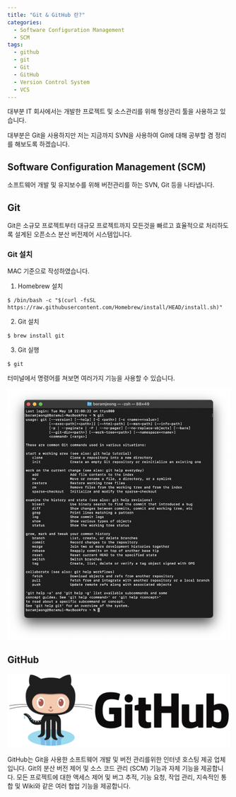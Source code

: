 ```yaml
---
title: "Git & GitHub 란?"
categories:
  - Software Configuration Management
  - SCM
tags:
  - github
  - git
  - Git
  - GitHub
  - Version Control System
  - VCS
---
```


대부분 IT 회사에서는 개발한 프로젝트 및 소스관리를 위해 형상관리 툴을 사용하고 있습니다.

대부분은 Git을 사용하지만 저는 지금까지 SVN을 사용하여 Git에 대해 공부할 겸 정리를 해보도록 하겠습니다.

## Software Configuration Management (SCM)

소프트웨어 개발 및 유지보수를 위해 버전관리를 하는 SVN, Git 등을 나타냅니다.

## Git

Git은 소규모 프로젝트부터 대규모 프로젝트까지 모든것을 빠르고 효율적으로 처리하도록 설계된 오픈소스 분산 버전제어 시스템입니다.

### Git 설치

MAC 기준으로 작성하였습니다.

1. Homebrew 설치

  ```
  $ /bin/bash -c "$(curl -fsSL https://raw.githubusercontent.com/Homebrew/install/HEAD/install.sh)"
  ```

2. Git 설치

  ```
  $ brew install git
  ```

3. Git 실행

  ```
  $ git
  ```

터미널에서 명령어를 쳐보면 여러가지 기능을 사용할 수 있습니다.

![git 명령어](/images/terminal_git.png)

## GitHub

![GitHub 로고](/images/GitHub_logo.png)

GitHub는 Git을 사용한 소프트웨어 개발 및 버전 관리를위한 인터넷 호스팅 제공 업체입니다. Git의 분산 버전 제어 및 소스 코드 관리 (SCM) 기능과 자체 기능을 제공합니다. 모든 프로젝트에 대한 액세스 제어 및 버그 추적, 기능 요청, 작업 관리, 지속적인 통합 및 Wiki와 같은 여러 협업 기능을 제공합니다.